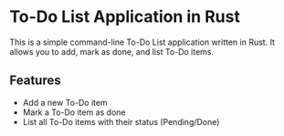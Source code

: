 # To-Do List Application in Rust

This is a simple command-line To-Do List application written in Rust. It allows you to add, mark as done, and list To-Do items.

## Features

- Add a new To-Do item
- Mark a To-Do item as done
- List all To-Do items with their status (Pending/Done)
